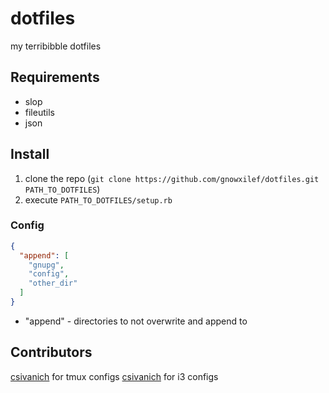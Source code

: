 dotfiles
========

my terribibble dotfiles

Requirements
------------
* slop
* fileutils
* json

Install
-------
1. clone the repo (`git clone https://github.com/gnowxilef/dotfiles.git PATH_TO_DOTFILES`)
2. execute `PATH_TO_DOTFILES/setup.rb`

### Config
```json
{
  "append": [
    "gnupg",
    "config",
    "other_dir"
  ]
}
```
* "append" - directories to not overwrite and append to

Contributors
------------
[csivanich](https://github.com/csivanich/dotfiles) for tmux configs
[csivanich](https://github.com/csivanich/dotfiles) for i3 configs
